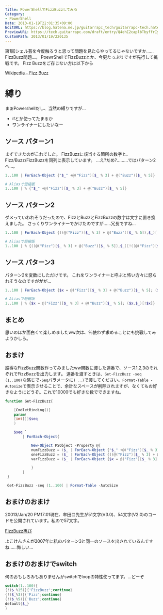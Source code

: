 ```yaml
---
Title: PowerShellでFizzBuzzしてみる
Category:
- PowerShell
Date: 2013-01-19T22:01:35+09:00
EditURL: https://blog.hatena.ne.jp/guitarrapc_tech/guitarrapc-tech.hatenablog.com/atom/entry/6802418398340376748
PreviewURL: https://tech.guitarrapc.com/draft/entry/Q4ehI2caplbTbyffrIy-w7JPWBs
CustomPath: 2013/01/19/220135
---
```


<!--
Date: 2013-01-19T22:01:35+09:00
URL: https://tech.guitarrapc.com/entry/2013/01/19/220135
-->

第1回シェル芸を今度触ろうと思って問題を見たらやってるじゃないですか……FizzBuzz問題…。
PoewrShellでFizzBuzzとか、今更たっぷりですが先行して挑戦です。 Fizz Buzzをご存じない方は以下から

[Wikipedia - Fizz Buzz](http://ja.wikipedia.org/wiki/Fizz_Buzz)

# 縛り

まぁPowershellだし、当然の縛りですが…

- ifとか使ってたまるか
- ワンライナーにしたいなー

## ソース パターン1

まずできたのがこれでした。 FizzBuzzに該当する箇所の数字と、Fizz/Buzz/FizzBuzzを同列に表示しています。 …え?だめ?………ではパターン2へ…。

```ps1
1..100 | ForEach-Object {"$_" +@("Fizz")[$_ % 3] + @("Buzz")[$_ % 5]}

# Aliasで短縮版
1..100 | % {"$_" +@("Fizz")[$_ % 3] + @("Buzz")[$_ % 5]}
```

## ソース パターン2

ダメっていわれそうだったので、FizzとBuzzとFizzBuzzの数字は文字に置き換えました。 さっくりワンライナーでかけたのですが……冗長ですね…

```ps1
1..100 | ForEach-Object {((@("Fizz")[$_ % 3] + @("Buzz")[$_ % 5]),$_)[!((@("Fizz")[$_ % 3] + @("Buzz")[$_ % 5]))]}

# Aliasで短縮版
1..100 | % {((@("Fizz")[$_ % 3] + @("Buzz")[$_ % 5]),$_)[!((@("Fizz")[$_ % 3] + @("Buzz")[$_ % 5]))]}
```

## ソース パターン3
パターン2を変数にしただけです。 これをワンライナーと呼ぶと怖い方々に怒られそうなのですががが…

```ps1
1..100 | ForEach-Object {$x = @("Fizz")[$_ % 3] + @("Buzz")[$_ % 5]; ($x,$_)[!$x]}

# Aliasで短縮版
1..100 | % {$x = @("Fizz")[$_ % 3] + @("Buzz")[$_ % 5]; ($x,$_)[!$x]}
```

## まとめ

思いのほか面白くて楽しめましたww次は、％使わず求めることにも挑戦してみようかしら。

## おまけ

誰得なFizzBuzz関数作ってみましたww関数に渡した連番で、ソース1,2,3のそれぞれでFizzBuzzを出力します。 連番を渡すときは、`Get-FizzBuzz -seq (1..100)`な感じで`-Seq`パラメータに`( ..)`で渡してください。`Format-Table -Autosize`で表示させることで、余計なスペースが削除されますが、なくてもお好きなようにどうぞ。これで10000でも好きな数でできますね。

```ps1
function Get-FizzBuzz{

    [CmdletBinding()]
    param(
    [int[]]$seq
    )

    $seq `
        | ForEach-Object{

            New-Object PSObject -Property @{
            numFizzBuzz = ($_ | ForEach-Object {"$_" +@("Fizz")[$_ % 3] + @("Buzz")[$_ % 5]})
            oneFizzBuzz = ($_ | ForEach-Object {((@("Fizz")[$_ % 3] + @("Buzz")[$_ % 5]),$_)[!((@("Fizz")[$_ % 3] + @("Buzz")[$_ % 5]))]})
            varFizzBuzz = ($_ | ForEach-Object {$x = @("Fizz")[$_ % 3] + @("Buzz")[$_ % 5]; ($x,$_)[!$x]})

            }
        }
 }

 Get-FizzBuzz -seq (1..100) | Format-Table -AutoSize
```

## おまけのおまけ

20013/Jan/20 PM17:01現在、牟田口先生が51文字(V3.0)、54文字(V2.0)のコードを公開されています。私ので57文字。

[FizzBuzz再び](http://winscript.jp/powershell/259)

よこけんさんが2007年に私のパターン3と同一のソースを出されているんですね……悔しい…

## おまけのおまけでswitch

何のおもしろみもありませんがswitchでloopの特性使ってます。…どーぞ

```ps1
switch(1..100){
{!($_%15)}{'FizzBuzz';continue}
{!($_%3)}{'Fizz';continue}
{!($_%5)}{'Buzz';continue}
default{$_}
}
```
